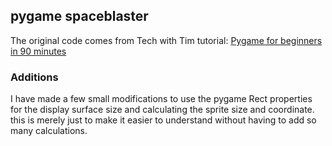 ## pygame spaceblaster
The original code comes from Tech with Tim tutorial: [Pygame for beginners in 90 minutes](https://www.youtube.com/watch?v=jO6qQDNa2UY)

### Additions
I have made a few small modifications to use the pygame Rect properties for the display surface size and calculating the sprite size and coordinate.
this is merely just to make it easier to understand without having to add so many calculations.